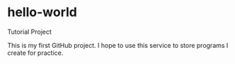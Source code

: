 # hello-world
Tutorial Project

This is my first GitHub project.  I hope to use this service to store programs I create for practice.
